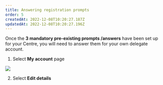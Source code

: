 ```yaml
---
title: Answering registration prompts
order: 5
createdAt: 2022-12-08T10:20:27.187Z
updatedAt: 2022-12-08T10:20:27.196Z
---
```

Once the **3 mandatory pre-existing prompts /answers** have been set up for your Centre, you will need to answer them for your own delegate account.

1. Select **My account** page

![](/img/editing-profile_1.png)

2. Select **Edit details**